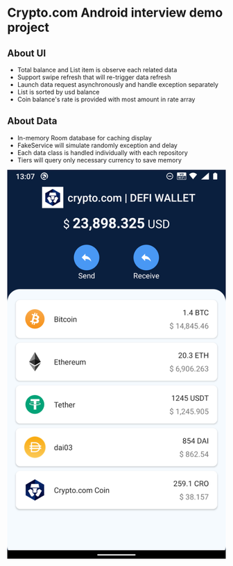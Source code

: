 # Crypto.com Android interview demo project

## About UI

- Total balance and List item is observe each related data
- Support swipe refresh that will re-trigger data refresh
- Launch data request asynchronously and handle exception separately
- List is sorted by usd balance
- Coin balance's rate is provided with most amount in rate array

## About Data

- In-memory Room database for caching display
- FakeService will simulate randomly exception and delay
- Each data class is handled individually with each repository
- Tiers will query only necessary currency to save memory

![](device-2022-01-07-130712.png)

